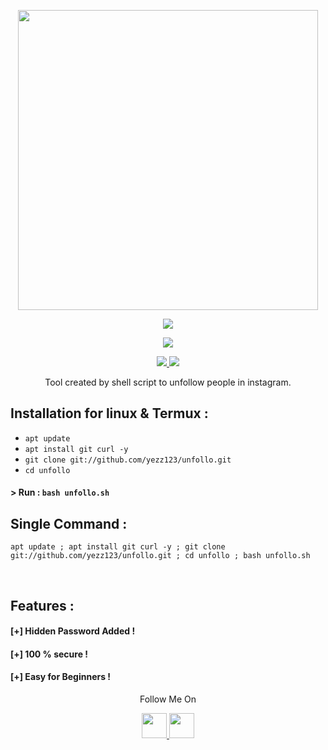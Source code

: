 <p align="center">
  <img width="480" height="480" src="https://media.giphy.com/media/Q5L9UD4QnBL3OHDe0M/giphy.gif">
</p>
<p align="center"><img src="https://img.shields.io/badge/Version-1.0-brightgreen"></p>

</p> 
<p align="center"><img src="https://img.shields.io/badge/Author-Yezz123-green.svg"> 
</p>


<p align="center">
  <a href="https://github.com/th3unkn0n">
    <img src="https://img.shields.io/github/followers/yezz123?label=Follow&style=social">
  </a>
  <a href="https://github.com/th3unkn0n/osi.ig/stargazers">
    <img src="https://img.shields.io/github/stars/yezz123/unfollo?style=social">
  </a>
</p>
<p align="center">
 Tool created by shell script to unfollow people in instagram.
</p>

## Installation for linux & Termux :

* `apt update`
* `apt install git curl -y`
* `git clone git://github.com/yezz123/unfollo.git`
* `cd unfollo`

#### > Run : `bash unfollo.sh`

## Single Command :
```
apt update ; apt install git curl -y ; git clone git://github.com/yezz123/unfollo.git ; cd unfollo ; bash unfollo.sh
```
<br>
<p align="center">


## Features :
#### [+] Hidden Password Added !
#### [+] 100 % secure !
#### [+] Easy for Beginners !


<p align="center">
  Follow Me On
</p>
<p align="center">
  <a href="https://www.youtube.com/channel/UC5ba_E8pgMV0ETCRn7PQzUg?view_as=subscriber">
    <img src="https://www.iconsdb.com/icons/preview/black/youtube-4-xxl.png" width="40" height="40">
  </a>
  <a href="https://instagram.com/sadnessvibewithbadeffect">
    <img src="http://clipart-library.com/images_k/instagram-png-transparent/instagram-png-transparent-16.png" width="40" height="40">
    </a>
</p>
